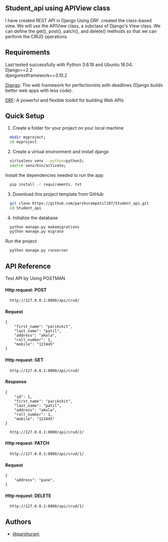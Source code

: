 ## Student_api using APIView class

I have created REST API in Django Using DRF. created the class-based view. We will use the APIView class, a subclass of Django's View class. 
We can define the get(), post(), patch(), and delete() methods so that we can perform the CRUD operations.


## Requirements

Last tested successfully with Python 3.6.19 and Ubuntu 16.04.\
Django==2.2\
djangorestframework==3.10.2

[Django](https://www.djangoproject.com/): The web framework for perfectionists with deadlines (Django builds better web apps with less code).

[DRF](https://github.com/gitgik/django-rest-api/blob/master/www.django-rest-framework.org): A powerful and flexible toolkit for building Web APIs


## Quick Setup

1. Create a folder for your project on your local machine
```bash
  mkdir myproject; 
  cd myproject

```

2. Create a virtual environment and install django

```bash
  virtualenv venv --python=python3; 
  source venv/bin/activate; 

```

Install the dependencies needed to run the app:
```bash
  pip install -r requirements. txt 

```

3. Download this project template from GitHub
```bash
  git clone https://github.com/parshurampatil197/Student_api.git
  cd Student_api

```

4. Initialize the database

```bash
  python manage.py makemigrations
  python manage.py migrate

```




Run the project

```bash
  python manage.py runserver

```






## API Reference
 
Test API by Using POSTMAN
#### Http request: POST 

```http
  http://127.0.0.1:8000/api/crud/
```

#### Request

```http
{
    "first_name": "parikshit",
    "last_name": "patil",
    "address": "akola",
    "roll_number": 1,
    "mobile": "123445"
}
```
#### Http request: GET 

```http
  http://127.0.0.1:8000/api/crud/
```

#### Response

```http
{
    "id": 1,
    "first_name": "parikshit",
    "last_name": "patil",
    "address": "akola",
    "roll_number": 1,
    "mobile": "123445"
}
```

```http
  http://127.0.0.1:8000/api/crud/2/
```


#### Http request: PATCH 

```http
  http://127.0.0.1:8000/api/crud/1/
```

#### Request

```http
{
    "address": "pune",
}
```

#### Http request: DELETE 

```http
  http://127.0.0.1:8000/api/crud/1/
```

## Authors

- [@parshuram](https://github.com/parshurampatil197)


